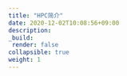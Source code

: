 ```yaml
---
title: "HPC简介"
date: 2020-12-02T10:08:56+09:00
description:
_build:
 render: false 
collapsible: true
weight: 1
---
```

